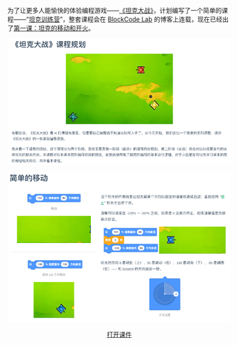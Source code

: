 为了让更多人能愉快的体验编程游戏——[《坦克大战》](https://make.blockcode.fun/)，计划编写了一个简单的课程——“[坦克训练营](https://lab.blockcode.fun/#/2024/0205-1/ "《坦克大战》课程规划")”，整套课程会在 [BlockCode Lab](https://lab.blockcode.fun/) 的博客上连载，现在已经出了[第一课：坦克的移动和开火](https://lab.blockcode.fun/#/2024/0205-2/ "坦克训练营1 - 坦克的移动和开火")。

![](_media/plan.png "课程规划截图")

![](_media/page1.png "第一课截图")

<center>

[打开课件](https://lab.blockcode.fun/#/2024/0205-2/slide/1 ":class=button")

</center>

